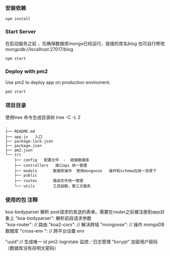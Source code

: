 
### 安装依赖
```
npm install

```


### Start Server
在启动服务之前 ，先确保数据库mongo已经运行，链接的库名blog 也可自行修改 mongodb://localhost:27017/blog
```
npm start
```

### Deploy with pm2
Use pm2 to deploy app on production enviroment.
```
pm2 start
```
### 项目目录
使用tree 命令生成目录树
tree -C -L 2
```
.
├── README.md
├── app.js   入口
├── package-lock.json
├── package.json
├── pm2.json 
└── src
    ├── config   配置文件  -  链接数据库
    ├── controllers   接口api 统一管理
    ├── models       数据库操作  使用mongoose   操作和schema在统一目录下
    ├── public        
    ├── routes       路由文件统一管理
    └── utils        工具函数，第三方服务
```

### 使用的包 注释

koa-bodyparser 解析 post请求的发送的表单。需要在router之前被注册到app对象上
"koa-bodyparser": 解析前段请求参数    
"koa-router": // 路由
"koa2-cors": // 解决跨域
"mongoose":  // 操作 mongoDB 数据库
"cross-env ": // 跨平台设置 env

"uuid":// 生成唯一 id
pm2-logrotate 监控／日志管理
"bcrypt"   加密用户密码（数据库没有存明文密码）